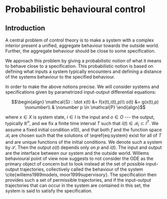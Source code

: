 # Probabilistic behavioural control

## Introduction
A central problem of control theory is to make a system with a complex interior present a unified, aggregate behaviour towards the outside world. Further, the aggregate behaviour should be close to some specification.

We approach this problem by giving a probabilistic notion of what it means to behave close to a specification. This probabilistic notion is based on defining what inputs a system typically encounters and defining a distance of the systems behaviour to the specified behaviour.

In order to make the above notions precise. We will consider systems and specifications given by parametrized input-output differential equations:

```math
\begin{align}
    \mathcal{S} : \dot x(t) &= f(x(t),i(t),p)\\
    o(t) &= g(x(t),p) \nonumber\\
     & \nonumber p \in \mathcal{P}
\end{align}
```

where $x \in X$ is system state, $i \in I$ is the input and $o \in O$ --- the output, typically $\mathbb{R}^n$, and we fix a finite time interval $T$ such that $i(t) \in \mathcal{B}_i \subset I^T$. We assume a fixed initial condition $x(0)$, and that both $f$ and the function space $\mathcal{B}_i$ are chosen such that the solutions of \eqref{eq:system} exist for all of $T$ and are unique functions of the initial conditions. We denote such a system by $\mathcal{S}$. Then the output $o(t)$ depends only on $p$ and $i(t)$. The input and output are the interface between our system and the outside world. Willems behavioural point of view now suggests to not consider the ODE as the primary object of concern but to look instead at the set of possible input-output trajectories, collectively called the behaviour of the system \cite{willems1989models, moor1999supervisory}. The specification then provides such a set of permissible trajectories, and if the input-output trajectories that can occur in the system are contained in this set, the system is said to satisfy the specification.